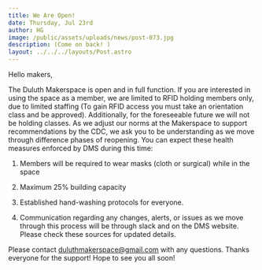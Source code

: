 ```yaml
---
title: We Are Open!
date: Thursday, Jul 23rd
author: HG
image: /public/assets/uploads/news/post-073.jpg
description: (Come on back! )
layout: ../../../layouts/Post.astro
---
```


Hello makers,

The Duluth Makerspace is open and in full function. If you are interested in using the space as a member, we are limited to RFID holding members only, due to limited staffing (To gain RFID access you must take an orientation class and be approved). Additionally, for the foreseeable future we will not be holding classes. As we adjust our norms at the Makerspace to support recommendations by the CDC, we ask you to be understanding as we move through difference phases of reopening. You can expect these health measures enforced by DMS during this time:

1.	Members  will be required to wear masks (cloth or surgical) while in the space

2.	Maximum 25%  building capacity

3.	Established hand-washing protocols for everyone.

4.	Communication regarding any changes, alerts, or issues as we move through this process will be through slack and on the DMS website. Please check these sources for updated details.

Please contact duluthmakerspace@gmail.com with any questions. Thanks everyone for the support! Hope to see you all soon!
